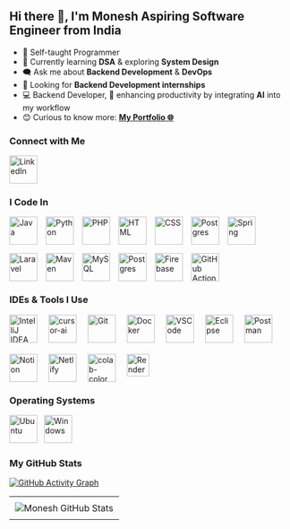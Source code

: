 
<h2>Hi there 👋, I'm Monesh Aspiring Software Engineer from India </h2>

- 🙂 Self-taught Programmer  
- 🔭 Currently learning **DSA** & exploring **System Design**  
- 🗨️ Ask me about **Backend Development** & **DevOps**  
- 🚀 Looking for **Backend Development internships**  
- 💻 Backend Developer, 🚀 enhancing productivity by integrating **AI** into my workflow 
- 😊 Curious to know more: [**My Portfolio 🌐**](https://moneshgomo.netlify.app/)

### Connect with Me
<a href="https://www.linkedin.com/in/moneshgomo" target="_blank" rel="noopener noreferrer">
  <img src="https://skillicons.dev/icons?i=linkedin&theme=dark" width="50" height="50" alt="LinkedIn" />
</a>

### I Code In
<div style="display: flex; flex-wrap: wrap; justify-content: flex-start; gap: 15px;">
  <img src="https://skillicons.dev/icons?i=java" alt="Java" width="50" height="50" />
  <img src="https://skillicons.dev/icons?i=py" alt="Python" width="50" height="50" />
  <img src="https://skillicons.dev/icons?i=php" alt="PHP" width="50" height="50" />
  <img src="https://skillicons.dev/icons?i=html" alt="HTML" width="50" height="50" />
  <img src="https://skillicons.dev/icons?i=css" alt="CSS" width="50" height="50" />
  <img src="https://img.icons8.com/?size=100&id=PndQWK6M1Hjo&format=png&color=000000" alt="Postgres" width="50" height="50" />
  <img src="https://img.icons8.com/?size=100&id=90519&format=png&color=000000" alt="Spring" width="50" height="50" />
  <img src="https://skillicons.dev/icons?i=laravel" alt="Laravel" width="50" height="50" />
  <img src="https://skillicons.dev/icons?i=maven" alt="Maven" width="50" height="50" />
  <img src="https://skillicons.dev/icons?i=mysql" alt="MySQL" width="50" height="50" />
  <img src="https://skillicons.dev/icons?i=postgres" alt="Postgres" width="50" height="50" />
  <img src="https://skillicons.dev/icons?i=firebase" alt="Firebase" width="50" height="50" />
  <img src="https://skillicons.dev/icons?i=githubactions" alt="GitHub Actions" width="50" height="50" />
</div>


### IDEs & Tools I Use
<div style="display: flex; flex-wrap: wrap; justify-content: flex-start; gap: 20px;">
  <img src="https://skillicons.dev/icons?i=idea" alt="IntelliJ IDEA" width="50" height="50" />
  <img width="50" height="50" src="https://img.icons8.com/fluency/48/cursor-ai.png" alt="cursor-ai" />
  <img src="https://skillicons.dev/icons?i=git" alt="Git" width="50" height="50" />
  <img src="https://skillicons.dev/icons?i=docker" alt="Docker" width="50" height="50" />
  <img src="https://skillicons.dev/icons?i=vscode" alt="VSCode" width="50" height="50" />
  <img src="https://skillicons.dev/icons?i=eclipse" alt="Eclipse" width="50" height="50" />
  <img src="https://skillicons.dev/icons?i=postman" alt="Postman" width="50" height="50" />
  <img src="https://skillicons.dev/icons?i=notion" alt="Notion" width="50" height="50" />
  <img src="https://skillicons.dev/icons?i=netlify" alt="Netlify" width="50" height="50" />
  <img width="50" height="50" alt="colab-color" src="https://github.com/user-attachments/assets/9567f09a-69a3-4155-8b4e-1a236cc46751" />
  <img src="https://img.shields.io/badge/Render-46E3B7?style=for-the-badge&logo=render&logoColor=white" alt="Render Badge" height="40" />
</div>




### Operating Systems
<div>
  <img src="https://skillicons.dev/icons?i=ubuntu" alt="Ubuntu" width="50" height="50" />&nbsp;&nbsp;
  <img src="https://skillicons.dev/icons?i=windows" alt="Windows" width="50" height="50" />
</div>



###  My GitHub Stats
[![GitHub Activity Graph](https://github-readme-activity-graph.vercel.app/graph?username=moneshgomo&bg_color=171616&color=edd9ed&line=11c04e&point=28f0ed&area=true&hide_border=true)](https://github.com/moneshgomo)

<table align="center">
  <tr>
    <td align="center" style="padding: 10px;">
      <img src="https://github-readme-stats.vercel.app/api?username=moneshgomo&show_icons=true&theme=dark" alt="Monesh GitHub Stats" />
    </td>
  </tr>
</table>
